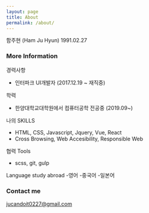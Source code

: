 ```yaml
---
layout: page
title: About
permalink: /about/
---
```


함주현 (Ham Ju Hyun)
1991.02.27

### More Information

경력사항
- 인터파크 UI개발자 (2017.12.19 ~ 재직중)

학력
- 한양대학교대학원에서 컴퓨터공학 전공중 (2019.09~)

나의 SKILLS
- HTML, CSS, Javascript, Jquery, Vue, React
- Cross Browsing, Web Accesibility, Responsible Web

협력 Tools
- scss, git, gulp

Language study abroad
-영어
-중국어 
-일본어 


### Contact me

[jucandoit0227@gmail.com](mailto:jucandoit0227@gmail.com)
